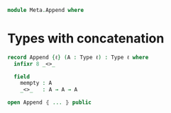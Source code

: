 <!--
```agda
open import 1Lab.Type
```
-->

```agda
module Meta.Append where
```

# Types with concatenation

```agda
record Append {ℓ} (A : Type ℓ) : Type ℓ where
  infixr 8 _<>_

  field
    mempty : A
    _<>_   : A → A → A

open Append ⦃ ... ⦄ public
```
